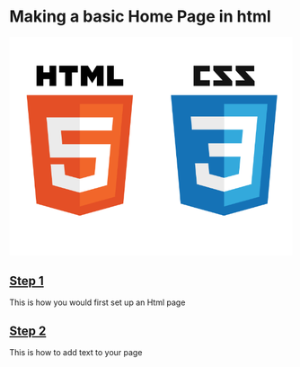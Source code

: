 # Making a basic Home Page in html

![](https://github.com/RyanGlascock/FinalProject/blob/master/html.png)

## [Step 1](https://github.com/RyanGlascock/FinalProject/blob/master/Step1.md)
This is how you would first set up an Html page

## [Step 2](https://github.com/RyanGlascock/FinalProject/blob/master/Step2.md)
This is how to add text to your page
